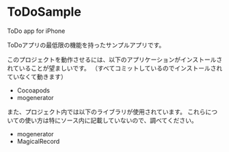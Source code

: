 ToDoSample
==========

ToDo app for iPhone

ToDoアプリの最低限の機能を持ったサンプルアプリです。

このプロジェクトを動作させるには、以下のアプリケーションがインストールされていることが望ましいです。
（すべてコミットしているのでインストールされていなくて動きます）

* Cocoapods
* mogenerator

また、プロジェクト内では以下のライブラリが使用されています。
これらについての使い方は特にソース内に記載していないので、調べてください。

* mogenerator
* MagicalRecord
